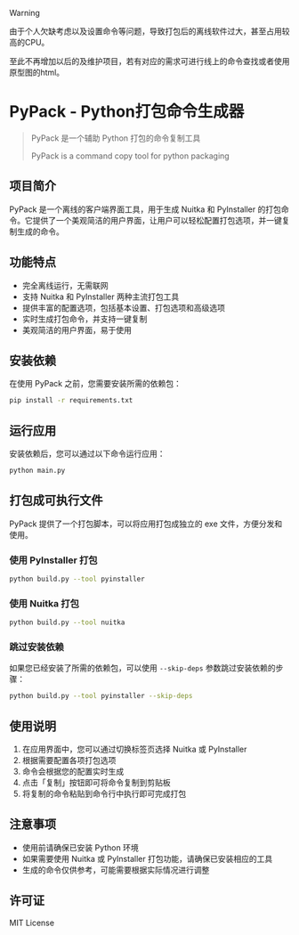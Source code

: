 > [!WARNING]
>
> 由于个人欠缺考虑以及设置命令等问题，导致打包后的离线软件过大，甚至占用较高的CPU。
>
> 至此不再增加以后的及维护项目，若有对应的需求可进行线上的命令查找或者使用原型图的html。


# PyPack - Python打包命令生成器

> PyPack 是一个辅助 Python 打包的命令复制工具
> 
> PyPack is a command copy tool for python packaging

## 项目简介

PyPack 是一个离线的客户端界面工具，用于生成 Nuitka 和 PyInstaller 的打包命令。它提供了一个美观简洁的用户界面，让用户可以轻松配置打包选项，并一键复制生成的命令。

## 功能特点

- 完全离线运行，无需联网
- 支持 Nuitka 和 PyInstaller 两种主流打包工具
- 提供丰富的配置选项，包括基本设置、打包选项和高级选项
- 实时生成打包命令，并支持一键复制
- 美观简洁的用户界面，易于使用

## 安装依赖

在使用 PyPack 之前，您需要安装所需的依赖包：

```bash
pip install -r requirements.txt
```

## 运行应用

安装依赖后，您可以通过以下命令运行应用：

```bash
python main.py
```

## 打包成可执行文件

PyPack 提供了一个打包脚本，可以将应用打包成独立的 exe 文件，方便分发和使用。

### 使用 PyInstaller 打包

```bash
python build.py --tool pyinstaller
```

### 使用 Nuitka 打包

```bash
python build.py --tool nuitka
```

### 跳过安装依赖

如果您已经安装了所需的依赖包，可以使用 `--skip-deps` 参数跳过安装依赖的步骤：

```bash
python build.py --tool pyinstaller --skip-deps
```

## 使用说明

1. 在应用界面中，您可以通过切换标签页选择 Nuitka 或 PyInstaller
2. 根据需要配置各项打包选项
3. 命令会根据您的配置实时生成
4. 点击「复制」按钮即可将命令复制到剪贴板
5. 将复制的命令粘贴到命令行中执行即可完成打包

## 注意事项

- 使用前请确保已安装 Python 环境
- 如果需要使用 Nuitka 或 PyInstaller 打包功能，请确保已安装相应的工具
- 生成的命令仅供参考，可能需要根据实际情况进行调整

## 许可证

MIT License

